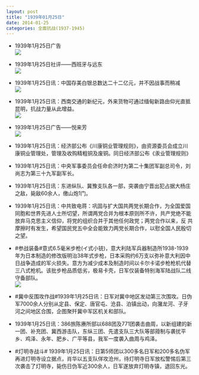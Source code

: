 ```yaml
---
layout: post
title: "1939年01月25日"
date: 2014-01-25
categories: 全面抗战(1937-1945)
---
```


<meta name="referrer" content="no-referrer" />

- 1939年1月25日广告 <br/><img src="https://ww3.sinaimg.cn/large/aca367d8jw1ecw6mz82yqj20600jxdh9.jpg" />

- 1939年1月25日社评——西班牙与远东 <br/><img src="https://ww4.sinaimg.cn/large/aca367d8jw1ecw4wpkhfwj20mi0y3h2y.jpg" />

- 1939年1月25日讯：中国存美白银总数达二十二亿元，并不因战事而稍减 <br/><img src="https://ww3.sinaimg.cn/large/aca367d8jw1ecw36bxi4mj205905rdg4.jpg" />

- 1939年1月25日讯：西南交通的新纪元，外来货物可通过缅甸新路由仰光直抵昆明，抗战力量从此增益。 <br/><img src="https://ww1.sinaimg.cn/large/aca367d8jw1ecw1g1ydfoj20be0b1wgg.jpg" />

- 1939年1月25日广告——悦来芳 <br/><img src="https://ww1.sinaimg.cn/large/aca367d8jw1ecvzpcxkjuj208o0h7jtr.jpg" />

- 1939年1月25日讯：经济部公布《川康铜业管理规则》，由资源委员会成立川康铜业管理处，管理及收购精粗铜及废铜。同日经济部公布《汞业管理规则》 

- 1939年1月25日讯：中央军事委员会任命俞济时为第二十集团军副总司令，刘尚志为第三十九军副军长。 

- 1939年1月25日讯：东进纵队、冀豫支队各一部，突袭由宁晋出犯占据大杨庄之敌，毙敌60余人，缴山炮1门。 

- 1939年1月25日讯：中共致电蒋：巩固与扩大国共两党长期合作，为全国爱国同胞和世界先进人士所切望，所谓两党合并为根本原则所不许，共产党绝不能放弃马克思主义信仰，将党的组织合并于其他任何政党；两党合作以来，反 共摩擦时有发生，希望国民党五中全会能致力两党长期合作，以慰全国人民殷切之望。 

- #参战装备#意式6.5毫米步枪(イ式小铳)，意大利陆军兵器制造所1938-1939年为日本制造的修改版明治38年式步枪，日本采购约6万支以弥补意大利因中日战争造成的军火损失。意方为减少成本及制造时间以卡尔卡诺步枪枪机代替三八式枪机。该批步枪品质低劣，极易卡壳，日军仅装备特别海军陆战队二线守备部队。 <br/><img src="https://ww4.sinaimg.cn/large/aca367d8jw1ecvltrcev0j20hs0spgs4.jpg" />

- #冀中反围攻作战#1939年1月25日讯：日军对冀中地区发动第三次围攻。日伪军7000余人分别从定县、保定、唐官屯、沧县、泊镇出动，向潴龙河、子牙河之间地区合围，企图聚歼冀中军区机关和部队。 

- 1939年1月25日讯：386旅陈赓所部以688团及771团袭击曲周，以新组建的新一团、补充团、冀西游击队，东纵三团、先遣支队三大队等部箝制与袭扰平乡、鸡泽、永年、肥乡、广平等县，我军一度袭入曲周与鸡泽。 

- #灯明寺战斗# 1939年1月25日讯：日第5师团以300多名日军和200多名伪军再进灯明寺设立据点，肖华以五支队佯攻沧州，待灯明寺日军放松警惕后第三次袭击了灯明寺，毙伤日伪军近300余人，日军遂放弃灯明寺镇，退回东光。 

